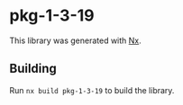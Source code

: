 # pkg-1-3-19

This library was generated with [Nx](https://nx.dev).

## Building

Run `nx build pkg-1-3-19` to build the library.
